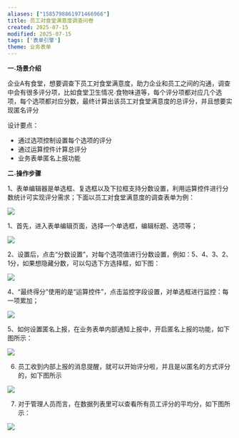 ```yaml
---
aliases: ["1585798861971466966"]
title: 员工对食堂满意度调查问卷
created: 2025-07-15
modified: 2025-07-15
tags: ['表单引擎']
theme: 业务表单
---
```


**一˴场景介绍**

企业A有食堂，想要调查下员工对食堂满意度，助力企业和员工之间的沟通，调查中会有很多评分项，比如食堂卫生情况˴食物味道等，每个评分项都对应几个选项，每个选项都对应分数，最终计算出该员工对食堂满意度的总评分，并且想要实现匿名评分

设计要点：

- 通过选项控制设置每个选项的评分
- 通过运算控件计算总评分
- 业务表单匿名上报功能

**二˴操作步骤**

1、表单编辑器是单选框、复选框以及下拉框支持分数设置，利用运算控件进行分数统计可实现评分需求；下面以员工对食堂满意度的调查表单为例：

![](8d59eebd40fce19315c32e1bbc2d4a8d.jpg)

1、首先，进入表单编辑页面，选择一个单选框，编辑标题、选项等；

![](1334c18b214244b9ca9efe853a150659.jpg)

2、设置后，点击“分数设置”，对每个选项值进行分数设置，例如：5、4、3、2、1分，如果想隐藏分数，可以勾选下方选择框，如下图：

![](19ed5deaa85b48e178661bdab95f7ed3.jpg)

4、“最终得分”使用的是“运算控件”，点击监控字段设置，对单选框进行监控：每一项累加；

![](5f47767b97b4c062c1019223f2ab1c38.jpg)

5、如何设置匿名上报，在业务表单内部通知上报中，开启匿名上报的功能，如下图所示：

![](9512d4764677b40cb9117bffad0af1e1.jpg)

6. 员工收到内部上报的消息提醒，就可以开始评分啦，并且是以匿名的方式评分的，如下图所示

![](2a4e18e67746ac5d7f120818d1afde6c.jpg)

7. 对于管理人员而言，在数据列表里可以查看所有员工评分的平均分，如下图所示：

![](000079e988a4283f9c79481d8c4b39ac.jpg)